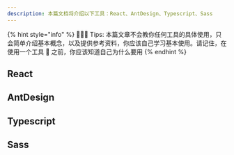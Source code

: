 ```yaml
---
description: 本篇文档将介绍以下工具：React、AntDesign、Typescript、Sass
---
```


{% hint style="info" %}
🧙🏻‍♂️ Tips: 本篇文章不会教你任何工具的具体使用，只会简单介绍基本概念，以及提供参考资料，你应该自己学习基本使用。请记住，在使用一个工具 🔧 之前，你应该知道自己为什么要用
{% endhint %}

## React

## AntDesign

## Typescript

## Sass
